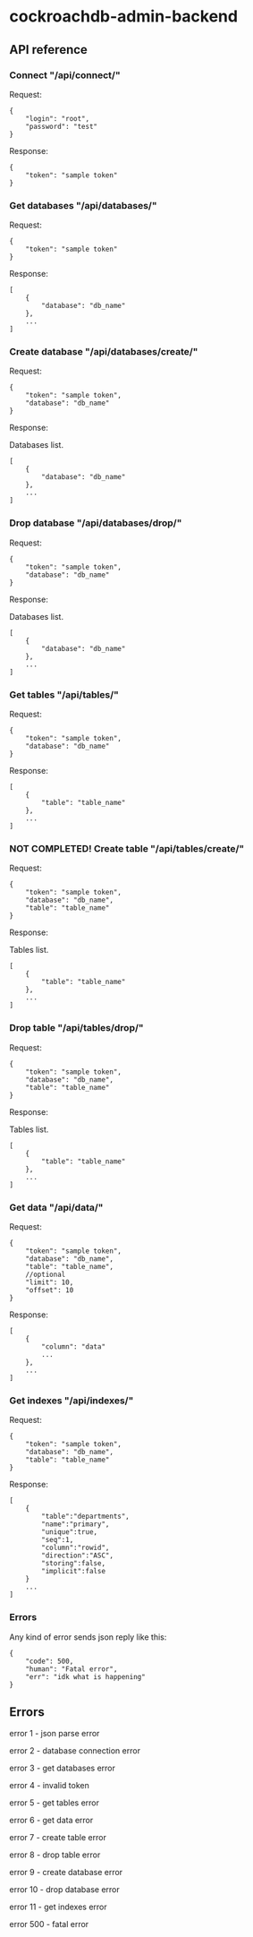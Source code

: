 # cockroachdb-admin-backend

## API reference

### Connect "/api/connect/"
Request:
```
{
    "login": "root",
    "password": "test"
}
```

Response:

```
{
    "token": "sample token"
}
```

### Get databases "/api/databases/"
Request:
```
{
    "token": "sample token"
}
```

Response:

```
[
    {
        "database": "db_name"
    },
    ...
]
```


### Create database "/api/databases/create/"

Request:
```
{
    "token": "sample token",
    "database": "db_name"
}
```

Response:

Databases list.

```
[
    {
        "database": "db_name"
    },
    ...
]
```

### Drop database "/api/databases/drop/"

Request:
```
{
    "token": "sample token",
    "database": "db_name"
}
```

Response:

Databases list.

```
[
    {
        "database": "db_name"
    },
    ...
]
```

### Get tables "/api/tables/"
Request:
```
{
    "token": "sample token",
    "database": "db_name"
}
```

Response:

```
[
    {
        "table": "table_name"
    },
    ...
]
```

### NOT COMPLETED! Create table "/api/tables/create/"

Request:
```
{
    "token": "sample token",
    "database": "db_name",
    "table": "table_name"
}
```

Response:

Tables list.

```
[
    {
        "table": "table_name"
    },
    ...
]
```

### Drop table "/api/tables/drop/"

Request:
```
{
    "token": "sample token",
    "database": "db_name",
    "table": "table_name"
}
```

Response:

Tables list.

```
[
    {
        "table": "table_name"
    },
    ...
]
```

### Get data "/api/data/"
Request:
```
{
    "token": "sample token",
    "database": "db_name",
    "table": "table_name",
    //optional
    "limit": 10,
    "offset": 10
}
```

Response:

```
[
    {
        "column": "data"
        ...
    },
    ...
]
```


### Get indexes "/api/indexes/"

Request:
```
{
    "token": "sample token",
    "database": "db_name",
    "table": "table_name"
}
```

Response:

```
[
    {
        "table":"departments",
        "name":"primary",
        "unique":true,
        "seq":1,
        "column":"rowid",
        "direction":"ASC",
        "storing":false,
        "implicit":false
    }
    ...
]
```

### Errors
Any kind of error sends json reply like this:

```
{
    "code": 500,
    "human": "Fatal error",
    "err": "idk what is happening"
}
```


## Errors

error 1 - json parse error

error 2 - database connection error

error 3 - get databases error

error 4 - invalid token

error 5 - get tables error

error 6 - get data error

error 7 - create table error

error 8 - drop table error

error 9 - create database error

error 10 - drop database error

error 11 - get indexes error

error 500 - fatal error
